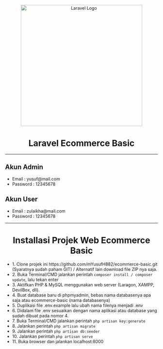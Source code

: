 <p align="center"><a href="https://laravel.com" target="_blank"><img src="https://raw.githubusercontent.com/laravel/art/master/logo-lockup/5%20SVG/2%20CMYK/1%20Full%20Color/laravel-logolockup-cmyk-red.svg" width="400" alt="Laravel Logo"></a></p>

<h1 align="center">
    Laravel Ecommerce Basic
</h1>

<hr>

<h2>Akun Admin</h2>
<ul>
    <li>Email : yusuf@mail.com</li>
    <li>Password : 12345678</li>
</ul>

<h2>Akun User</h2>
<ul>
    <li>Email : zulaikha@mail.com</li>
    <li>Password : 12345678</li>
</ul>

<hr>

<h1 align="center">Installasi Projek Web Ecommerce Basic</h1>

<ul list-style-type="none">
    <li>1. Clone projek ini https://github.com/mYusufH882/ecommerce-basic.git (Syaratnya sudah paham GIT) / Alternatif lain download file ZIP nya saja.</li>
    <li>2. Buka Terminal/CMD jalankan perintah <code>composer install / composer update</code>, lalu tekan enter</li>
    <li>3. Aktifkan PHP & MySQL menggunakan web server (Laragon, XAMPP, DevilBox, dll).</li>
    <li>4. Buat database baru di phpmyadmin, bebas nama databasenya apa saja atau ecommerce-basic (nama databasenya)</li>
    <li>5. Duplikasi file .env.example lalu ubah nama filenya menjadi .env</li>
    <li>6. Didalam file .env sesuaikan dengan nama aplikasi atau database yang sudah dibuat pada nomor 4.</li>
    <li>7. Buka Terminal/CMD jalankan perintah <code>php artisan key:generate</code></li>
    <li>8. Jalankan perintah <code>php artisan migrate</code></li>
    <li>9. Jalankan perintah <code>php artisan db:seeder</code></li>
    <li>10. Jalankan perintah <code>php artisan serve</code></li>
    <li>11. Buka browser dan jalankan localhost:8000</li>
</ul>
